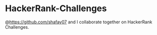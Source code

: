 # HackerRank-Challenges
@https://github.com/shafay07 and I collaborate together on HackerRank Challenges.
